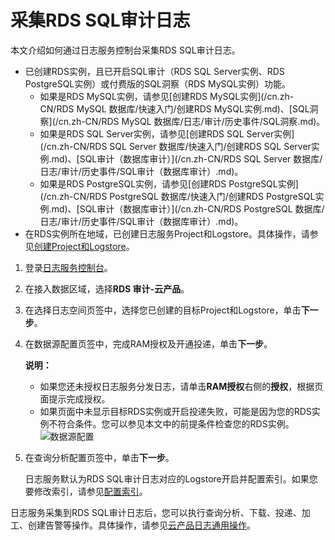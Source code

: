 # 采集RDS SQL审计日志

本文介绍如何通过日志服务控制台采集RDS SQL审计日志。

-   已创建RDS实例，且已开启SQL审计（RDS SQL Server实例、RDS PostgreSQL实例）或付费版的SQL洞察（RDS MySQL实例）功能。
    -   如果是RDS MySQL实例，请参见[创建RDS MySQL实例](/cn.zh-CN/RDS MySQL 数据库/快速入门/创建RDS MySQL实例.md)、[SQL洞察](/cn.zh-CN/RDS MySQL 数据库/日志/审计/历史事件/SQL洞察.md)。
    -   如果是RDS SQL Server实例，请参见[创建RDS SQL Server实例](/cn.zh-CN/RDS SQL Server 数据库/快速入门/创建RDS SQL Server实例.md)、[SQL审计（数据库审计）](/cn.zh-CN/RDS SQL Server 数据库/日志/审计/历史事件/SQL审计（数据库审计）.md)。
    -   如果是RDS PostgreSQL实例，请参见[创建RDS PostgreSQL实例](/cn.zh-CN/RDS PostgreSQL 数据库/快速入门/创建RDS PostgreSQL实例.md)、[SQL审计（数据库审计）](/cn.zh-CN/RDS PostgreSQL 数据库/日志/审计/历史事件/SQL审计（数据库审计）.md)。
-   在RDS实例所在地域，已创建日志服务Project和Logstore。具体操作，请参见[创建Project和Logstore](/cn.zh-CN/.md)。

1.  登录[日志服务控制台](https://sls.console.aliyun.com)。

2.  在接入数据区域，选择**RDS 审计-云产品**。

3.  在选择日志空间页签中，选择您已创建的目标Project和Logstore，单击**下一步**。

4.  在数据源配置页签中，完成RAM授权及开通投递，单击**下一步**。

    **说明：**

    -   如果您还未授权日志服务分发日志，请单击**RAM授权**右侧的**授权**，根据页面提示完成授权。
    -   如果页面中未显示目标RDS实例或开启投递失败，可能是因为您的RDS实例不符合条件。您可以参见本文中的前提条件检查您的RDS实例。
    ![数据源配置](https://static-aliyun-doc.oss-accelerate.aliyuncs.com/assets/img/zh-CN/7930559951/p47510.png)

5.  在查询分析配置页签中，单击**下一步**。

    日志服务默认为RDS SQL审计日志对应的Logstore开启并配置索引。如果您要修改索引，请参见[配置索引](/cn.zh-CN/查询与分析/配置索引.md)。


日志服务采集到RDS SQL审计日志后，您可以执行查询分析、下载、投递、加工、创建告警等操作。具体操作，请参见[云产品日志通用操作](/cn.zh-CN/数据采集/云产品日志采集/云产品日志通用操作.md)。

